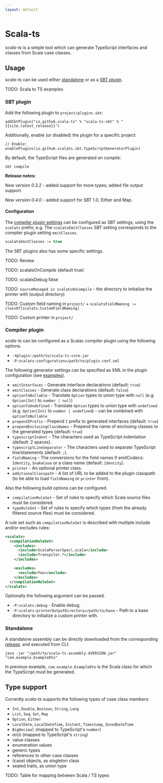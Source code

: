 ```yaml
---
layout: default
---
```


# Scala-ts

*scala-ts* is a simple tool which can generate TypeScript interfaces and classes from Scala case classes.

## Usage

*scala-ts* can be used either [standalone](#standalone) or as a [SBT plugin](#sbt-plugin).

TODO: Scala to TS examples

### SBT plugin

Add the following plugin to `project/plugins.sbt`:

    addSbtPlugin("io.github.scala-ts" % "scala-ts-sbt" % "{{site.latest_release}}")

Additionally, enable (or disabled) the plugin for a specific project:

```ocaml
// Enable:
enablePlugins(io.github.scalats.sbt.TypeScriptGeneratorPlugin)
```

By default, the TypeScript files are generated on compile:

    sbt compile

**Release notes:**

*New version 0.3.2* - added support for more types; added file output support.

*New version 0.4.0* - added support for SBT 1.0, Either and Map.

#### Configuration

The [compiler plugin settings](#compiler-plugin) can be configured as SBT settings, using the `scalats` prefix; e.g. The `scalatsEmitClasses` SBT setting corresponds to the compiler plugin setting `emitClasses`.

```ocaml
scalatsEmitClasses := true
```

The SBT plugins also has some specific settings.

TODO: Review

TODO: scalatsOnCompile (default true)

TODO: scalatsDebug false

TODO: `sourceManaged in scalatsOnCompile` - the directory to initialize the printer with (output directory)

TODO: Custom field naming in `project/` + `scalatsFieldNaming := classOf[scalats.CustomFieldNaming]`

TODO: Custom printer in `project/`

### Compiler plugin

*scala-ts* can be configured as a Scalac compiler plugin using the following options.

- `-Xplugin:/path/to/scala-ts-core.jar`
- `-P:scalats:configuration=/path/to/plugin-conf.xml`

The following generator settings can be specified as XML in the plugin configuration (see [examples](../core/src/test/resources/plugin-conf.xml)).

- `emitInterfaces` - Generate interface declarations (default: `true`)
- `emitClasses` - Generate class declarations (default: `false`)
- `optionToNullable` - Translate `Option` types to union type with `null` (e.g. `Option[Int]` to `number | null`)
- `optionToUndefined` - Translate `Option` types to union type with `undefined` (e.g. `Option[Int]` to `number | undefined`) - can be combined with `optionToNullable`
- `prependIPrefix` - Prepend `I` prefix to generated interfaces (default: `true`)
- `prependEnclosingClassNames` - Prepend the name of enclosing classes to the generated types (default: `true`)
- `typescriptIndent` - The characters used as TypeScript indentation (default: 2 spaces).
- `typescriptLineSeparator` - The characters used to separate TypeScript line/statements (default: `;`).
- `fieldNaming` - The conversions for the field names if emitCodecs: `Identity`, `SnakeCase` or a class name (default: `Identity`).
- `printer` - An optional printer class.
- `additionalClasspath` - A list of URL to be added to the plugin classpath (to be able to load `fieldNaming` or `printer` from).

Also the following build options can be configured.

- `compilationRuleSet` - Set of rules to specify which Scala source files must be considered.
- `typeRuleSet` - Set of rules to specify which types (from the already filtered source files) must be considered.

A rule set such as `compilationRuleSet` is described with multiple include and/or excludes rules:

```xml
<scalats>
  <compilationRuleSet>
    <includes>
      <include>ScalaParserSpec\.scala</include>
      <include>Transpiler.*</include>
    </includes>

    <excludes>
      <exclude>foo</exclude>
    </excludes>
  </compilationRuleSet>
</scalats>
```

Optionally the following argument can be passed.

- `-P:scalats:debug` - Enable debug.
- `-P:scalats:printerOutputDirectory=/path/to/base` - Path to a base directory to initialize a custom printer with.

### Standalone

A standalone assembly can be directly downloaded from the corresponding [release](https://github.com/scala-ts/scala-ts/releases), and executed from CLI:

    java -jar "/path/to/scala-ts-assembly-$VERSION.jar" "com.example.ExampleDto"

In previous example, `com.example.ExampleDto` is the Scala class for which the TypeScript must be generated.

## Type support

Currently *scala-ts* supports the following types of case class members:

- `Int`, `Double`, `Boolean`, `String`, `Long`
- `List`, `Seq`, `Set`, `Map`
- `Option`, `Either`
- `LocalDate`, `LocalDateTime`, `Instant`, `Timestamp`, `ZonedDateTime`
- `BigDecimal` (mapped to TypeScript's `number`)
- `UUID` (mapped to TypeScript's `string`)
- value classes
- enumeration values
- generic types
- references to other case classes
- (case) objects, as singleton class
- sealed traits, as union type

TODO: Table for mapping between Scala / TS types
